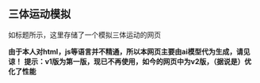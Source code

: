 ## 三体运动模拟

如标题所示，这里存储了一个模拟三体运动的网页

**由于本人对html，js等语言并不精通，所以本网页主要由ai模型代为生成，请见谅！**
**提示：v1版为第一版，现已不再使用，如今的网页中为v2版，（据说是）优化了性能**
